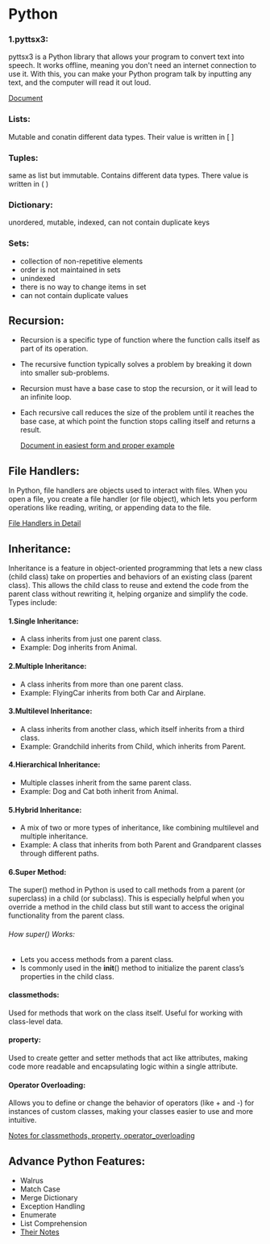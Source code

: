 # Python
### 1.pyttsx3:
pyttsx3 is a Python library that allows your program to convert text into speech.
It works offline, meaning you don't need an internet connection to use it.
With this, you can make your Python program talk by inputting any text, and the computer will read it out loud.

[Document](https://www.canva.com/design/DAGUFSWoyCE/r3eWsz1UC_emvjpiZ-ve6Q/view?utm_content=DAGUFSWoyCE&utm_campaign=designshare&utm_medium=link&utm_source=editor)
### Lists:
Mutable and conatin different data types. Their value is written in [ ]
### Tuples:
same as list but immutable. Contains different data types. There value is written in ( )
### Dictionary:
unordered, mutable, indexed, can not contain duplicate keys
### Sets:
- collection of non-repetitive elements
- order is not maintained in sets
- unindexed
- there is no way to change items in set
- can not contain duplicate values
## Recursion:
- Recursion is a specific type of function where the function calls itself as part of its operation.
- The recursive function typically solves a problem by breaking it down into smaller sub-problems.
- Recursion must have a base case to stop the recursion, or it will lead to an infinite loop.
- Each recursive call reduces the size of the problem until it reaches the base case, at which point the function stops calling itself and returns a result.

  
  [Document in easiest form and proper example](https://www.canva.com/design/DAGUecyPeCk/l-yX7S3C58n-mwQ0SlYsLA/view?utm_content=DAGUecyPeCk&utm_campaign=designshare&utm_medium=link&utm_source=editor)

## File Handlers:
In Python, file handlers are objects used to interact with files. When you open a file, you create a file handler (or file object), which lets you perform operations like reading, writing, or appending data to the file.

[File Handlers in Detail](https://www.canva.com/design/DAGUf2WfU6Q/CvKZ-c187C4iDDmq-5z4Vg/view?utm_content=DAGUf2WfU6Q&utm_campaign=designshare&utm_medium=link&utm_source=editor)
## Inheritance:
Inheritance is a feature in object-oriented programming that lets a new class (child class) take on properties and behaviors of an existing class (parent class). This allows the child class to reuse and extend the code from the parent class without rewriting it, helping organize and simplify the code. Types include:
  #### 1.Single Inheritance:
   - A class inherits from just one parent class.
   - Example: Dog inherits from Animal.
  #### 2.Multiple Inheritance:
   - A class inherits from more than one parent class.
   - Example: FlyingCar inherits from both Car and Airplane.
  #### 3.Multilevel Inheritance:
   - A class inherits from another class, which itself inherits from a third class.
   - Example: Grandchild inherits from Child, which inherits from Parent.
  #### 4.Hierarchical Inheritance:
   - Multiple classes inherit from the same parent class.
   - Example: Dog and Cat both inherit from Animal.
  #### 5.Hybrid Inheritance:
   - A mix of two or more types of inheritance, like combining multilevel and multiple inheritance.
   - Example: A class that inherits from both Parent and Grandparent classes through different paths.
  #### 6.Super Method:
 The super() method in Python is used to call methods from a parent (or superclass) in a child (or subclass). This is especially helpful when you override a method in the   child class but still want to access the original functionality from the parent class.
 ###### How super() Works:
   - Lets you access methods from a parent class.
   - Is commonly used in the __init__() method to initialize the parent class’s properties in the child class.
 #### classmethods:
   Used for methods that work on the class itself. Useful for working with class-level data.
 #### property:
   Used to create getter and setter methods that act like attributes, making code more readable and encapsulating logic within a single attribute.
 #### Operator Overloading:
  Allows you to define or change the behavior of operators (like + and -) for instances of custom classes, making your classes easier to use and more intuitive.
  
[ Notes for classmethods, property, operator_overloading](https://www.canva.com/design/DAGVUGPPnBw/VCgxrhhzr9bgsqEynqNtfg/view?utm_content=DAGVUGPPnBw&utm_campaign=designshare&utm_medium=link&utm_source=editor)
## Advance Python Features:
- Walrus
- Match Case
- Merge Dictionary
- Exception Handling
- Enumerate
- List Comprehension  
- [Their Notes](https://www.canva.com/design/DAGVVUazZ7M/OuvDPC3zpVllH99SUSgfWQ/view?utm_content=DAGVVUazZ7M&utm_campaign=designshare&utm_medium=link&utm_source=editor)
